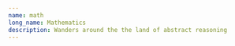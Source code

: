 ```yaml
---
name: math
long_name: Mathematics
description: Wanders around the the land of abstract reasoning
---
```

